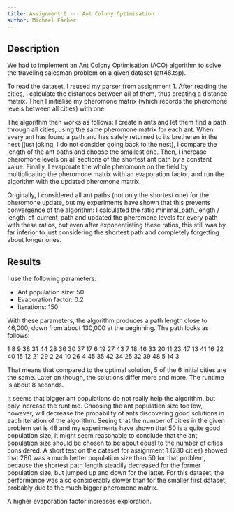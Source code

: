 ```yaml
---
title: Assignment 6 --- Ant Colony Optimisation
author: Michael Färber
---
```


Description
-----------

We had to implement an Ant Colony Optimisation (ACO) algorithm to solve the traveling salesman problem on a given dataset (att48.tsp).

To read the dataset, I reused my parser from assignment 1. After reading the cities, I calculate the distances between all of them, thus creating a distance matrix. Then I initialise my pheromone matrix (which records the pheromone levels between all cities) with one.

The algorithm then works as follows: I create n ants and let them find a path through all cities, using the same pheromone matrix for each ant. When every ant has found a path and has safely returned to its bretheren in the nest (just joking, I do not consider going back to the nest), I compare the length of the ant paths and choose the smallest one. Then, I increase pheromone levels on all sections of the shortest ant path by a constant value. Finally, I evaporate the whole pheromone on the field by multiplicating the pheromone matrix with an evaporation factor, and run the algorithm with the updated pheromone matrix.

Originally, I considered all ant paths (not only the shortest one) for the pheromone update, but my experiments have shown that this prevents convergence of the algorithm: I calculated the ratio minimal_path_length / length_of_current_path and updated the pheromone levels for every path with these ratios, but even after exponentiating these ratios, this still was by far inferior to just considering the shortest path and completely forgetting about longer ones.


Results
-------

I use the following parameters:
* Ant population size: 50
* Evaporation factor: 0.2
* Iterations: 150

With these parameters, the algorithm produces a path length close to 46,000, down from about 130,000 at the beginning. The path looks as follows:

1 8 9 38 31 44 28 36 30 37 17 6 19 27 43 7 18 46 33 20 11 23 47 13 41 16 22 40 15 12 21 29 2 24 10 26 4 45 35 42 34 25 32 39 48 5 14 3

That means that compared to the optimal solution, 5 of the 6 initial cities are the same. Later on though, the solutions differ more and more. The runtime is about 8 seconds.

It seems that bigger ant populations do not really help the algorithm, but only increase the runtime. Choosing the ant population size too low, however, will decrease the probability of ants discovering good solutions in each iteration of the algorithm. Seeing that the number of cities in the given problem set is 48 and my experiments have shown that 50 is a quite good population size, it might seem reasonable to conclude that the ant population size should be chosen to be about equal to the number of cities considered. A short test on the dataset for assignment 1 (280 cities) showed that 280 was a much better population size than 50 for that problem, because the shortest path length steadily decreased for the former population size, but jumped up and down for the latter. For this dataset, the performance was also considerably slower than for the smaller first dataset, probably due to the much bigger pheromone matrix.

A higher evaporation factor increases exploration.